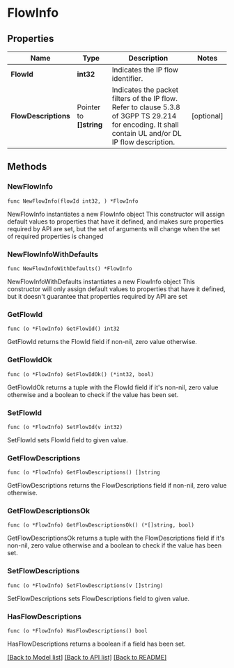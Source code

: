# FlowInfo

## Properties

Name | Type | Description | Notes
------------ | ------------- | ------------- | -------------
**FlowId** | **int32** | Indicates the IP flow identifier. | 
**FlowDescriptions** | Pointer to **[]string** | Indicates the packet filters of the IP flow. Refer to clause 5.3.8 of 3GPP TS 29.214 for encoding. It shall contain UL and/or DL IP flow description.  | [optional] 

## Methods

### NewFlowInfo

`func NewFlowInfo(flowId int32, ) *FlowInfo`

NewFlowInfo instantiates a new FlowInfo object
This constructor will assign default values to properties that have it defined,
and makes sure properties required by API are set, but the set of arguments
will change when the set of required properties is changed

### NewFlowInfoWithDefaults

`func NewFlowInfoWithDefaults() *FlowInfo`

NewFlowInfoWithDefaults instantiates a new FlowInfo object
This constructor will only assign default values to properties that have it defined,
but it doesn't guarantee that properties required by API are set

### GetFlowId

`func (o *FlowInfo) GetFlowId() int32`

GetFlowId returns the FlowId field if non-nil, zero value otherwise.

### GetFlowIdOk

`func (o *FlowInfo) GetFlowIdOk() (*int32, bool)`

GetFlowIdOk returns a tuple with the FlowId field if it's non-nil, zero value otherwise
and a boolean to check if the value has been set.

### SetFlowId

`func (o *FlowInfo) SetFlowId(v int32)`

SetFlowId sets FlowId field to given value.


### GetFlowDescriptions

`func (o *FlowInfo) GetFlowDescriptions() []string`

GetFlowDescriptions returns the FlowDescriptions field if non-nil, zero value otherwise.

### GetFlowDescriptionsOk

`func (o *FlowInfo) GetFlowDescriptionsOk() (*[]string, bool)`

GetFlowDescriptionsOk returns a tuple with the FlowDescriptions field if it's non-nil, zero value otherwise
and a boolean to check if the value has been set.

### SetFlowDescriptions

`func (o *FlowInfo) SetFlowDescriptions(v []string)`

SetFlowDescriptions sets FlowDescriptions field to given value.

### HasFlowDescriptions

`func (o *FlowInfo) HasFlowDescriptions() bool`

HasFlowDescriptions returns a boolean if a field has been set.


[[Back to Model list]](../README.md#documentation-for-models) [[Back to API list]](../README.md#documentation-for-api-endpoints) [[Back to README]](../README.md)


